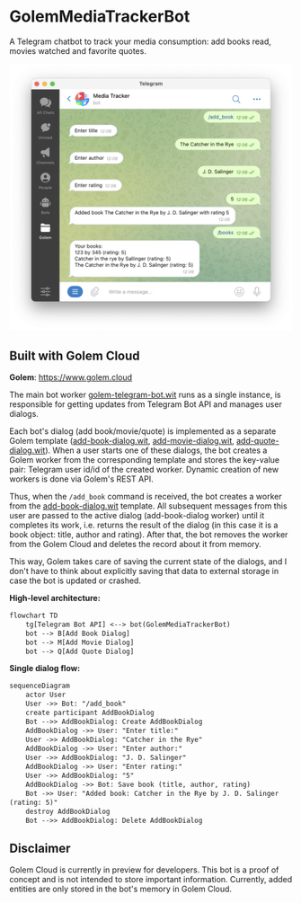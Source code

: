 # GolemMediaTrackerBot

A Telegram chatbot to track your media consumption: add books read, movies watched and favorite quotes.

![](screenshot.png)

## Built with Golem Cloud

**Golem**: https://www.golem.cloud

The main bot worker [golem-telegram-bot.wit](bot/wit/golem-telegram-bot.wit) runs as a single instance, is responsible for getting updates from Telegram Bot API and manages user dialogs.

Each bot's dialog (add book/movie/quote) is implemented as a separate Golem template ([add-book-dialog.wit](add_book_dialog/wit/add-book-dialog.wit), [add-movie-dialog.wit](add_movie_dialog/wit/add-movie-dialog.wit), [add-quote-dialog.wit](add_quote_dialog/wit/add-quote-dialog.wit)). 
When a user starts one of these dialogs, the bot creates a Golem worker from the corresponding template and stores the key-value pair: Telegram user id/id of the created worker.
Dynamic creation of new workers is done via Golem's REST API.

Thus, when the `/add_book` command is received, the bot creates a worker from the [add-book-dialog.wit](add_book_dialog/wit/add-book-dialog.wit) template. 
All subsequent messages from this user are passed to the active dialog (add-book-dialog worker) until it completes its work, i.e. returns the result of the dialog (in this case it is a book object: title, author and rating). 
After that, the bot removes the worker from the Golem Cloud and deletes the record about it from memory.

This way, Golem takes care of saving the current state of the dialogs, and I don't have to think about explicitly saving that data to external storage in case the bot is updated or crashed.

**High-level architecture:**

```mermaid
flowchart TD
    tg[Telegram Bot API] <--> bot(GolemMediaTrackerBot)
    bot --> B[Add Book Dialog]
    bot --> M[Add Movie Dialog]
    bot --> Q[Add Quote Dialog]
```

**Single dialog flow:**

```mermaid
sequenceDiagram
    actor User
    User ->> Bot: "/add_book"
    create participant AddBookDialog
    Bot -->> AddBookDialog: Create AddBookDialog
    AddBookDialog ->> User: "Enter title:"
    User ->> AddBookDialog: "Catcher in the Rye"
    AddBookDialog ->> User: "Enter author:"
    User ->> AddBookDialog: "J. D. Salinger"
    AddBookDialog ->> User: "Enter rating:"
    User ->> AddBookDialog: "5"
    AddBookDialog ->> Bot: Save book (title, author, rating)
    Bot ->> User: "Added book: Catcher in the Rye by J. D. Salinger (rating: 5)"
    destroy AddBookDialog
    Bot -->> AddBookDialog: Delete AddBookDialog
```

## Disclaimer

Golem Cloud is currently in preview for developers. 
This bot is a proof of concept and is not intended to store important information. 
Currently, added entities are only stored in the bot's memory in Golem Cloud.
